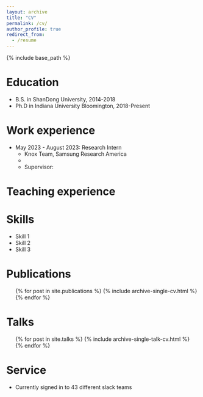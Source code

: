 ```yaml
---
layout: archive
title: "CV"
permalink: /cv/
author_profile: true
redirect_from:
  - /resume
---
```


{% include base_path %}

Education
======
* B.S. in ShanDong University, 2014-2018
* Ph.D in Indiana University Bloomington, 2018-Present

Work experience
======
* May 2023 - August 2023: Research Intern
  * Knox Team, Samsung Research America
  *
  * Supervisor: 

Teaching experience
======  

Skills
======
* Skill 1
* Skill 2
* Skill 3

Publications
======
  <ul>{% for post in site.publications %}
    {% include archive-single-cv.html %}
  {% endfor %}</ul>
  
Talks
======
  <ul>{% for post in site.talks %}
    {% include archive-single-talk-cv.html %}
  {% endfor %}</ul>
  
  
Service
======
* Currently signed in to 43 different slack teams
